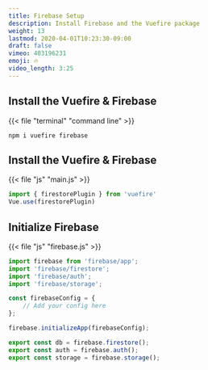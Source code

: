 ```yaml
---
title: Firebase Setup
description: Install Firebase and the Vuefire package
weight: 13
lastmod: 2020-04-01T10:23:30-09:00
draft: false
vimeo: 403196231
emoji: 🔥
video_length: 3:25
---
```



## Install the Vuefire & Firebase

{{< file "terminal" "command line" >}}
```text
npm i vuefire firebase
```

## Install the Vuefire & Firebase

{{< file "js" "main.js" >}}
```javascript
import { firestorePlugin } from 'vuefire'
Vue.use(firestorePlugin)
```

## Initialize Firebase

{{< file "js" "firebase.js" >}}
```javascript
import firebase from 'firebase/app';
import 'firebase/firestore';
import 'firebase/auth';
import 'firebase/storage';

const firebaseConfig = { 
    // Add your config here
};

firebase.initializeApp(firebaseConfig);

export const db = firebase.firestore();
export const auth = firebase.auth();
export const storage = firebase.storage();
```